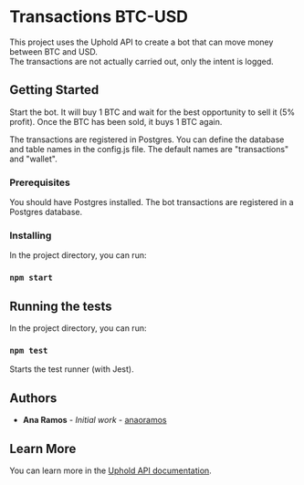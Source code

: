 # Transactions BTC-USD

This project uses the Uphold API to create a bot that can move money between BTC and USD. <br>
The transactions are not actually carried out, only the intent is logged.



## Getting Started

Start the bot. It will buy 1 BTC and wait for the best opportunity to sell it (5% profit). Once the BTC has been sold, it buys 1 BTC again.

The transactions are registered in Postgres. You can define the database and table names in the config.js file. The default names are "transactions" and "wallet".

### Prerequisites
You should have Postgres installed. The bot transactions are registered in a Postgres database.


### Installing
In the project directory, you can run:

### `npm start`


## Running the tests
In the project directory, you can run:

### `npm test`

Starts the test runner (with Jest). <br>


## Authors

* **Ana Ramos** - *Initial work* - [anaoramos](https://github.com/anaoramos)


## Learn More

You can learn more in the [Uphold API documentation](https://uphold.com/en/developer/api/documentation/).
